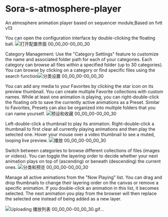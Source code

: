 # Sora-s-atmosphere-player
An atmosphere animation player based on sequencer module,Based on fvtt v13

You can open the configuration interface by double-clicking the floating ball.
![打开配置界面 00_00_00-00_00_30](https://github.com/user-attachments/assets/07c77669-c146-4607-a09b-f11e7e581b4c)

Category Management: Use the "Category Settings" feature to customize the name and associated folder path for each of your categories. Each category can browse all files within a specified folder (up to 30 categories). You can browse by clicking on a category or find specific files using the search function![分类设置 00_00_00-00_00_30](https://github.com/user-attachments/assets/fb549c89-60e6-40bb-b187-10e6c29b7dc7)

You can add any media to your Favorites by clicking the star icon on its preview thumbnail. You can create multiple Favorite collections with custom names. While at least one animation is playing, you can right-double-click the floating orb to save the currently active animations as a Preset. Similar to Favorites, Presets can also be organized into multiple folders that you can name yourself.
![预设和收藏 00_00_00-00_00_30](https://github.com/user-attachments/assets/b7ca523c-6b20-4253-9ed5-92be7fbbfff7)

Left-double-click a thumbnail to play its animation. Right-double-click a thumbnail to first clear all currently playing animations and then play the selected one.
Hover your mouse over a video thumbnail to see a muted, looping live preview.
![播放 00_00_00-00_00_30](https://github.com/user-attachments/assets/1d4ba949-9e09-4b97-b719-5b68464a0bf5)

Switch between categories to browse different collections of files (images or videos). You can toggle the layering order to decide whether your next animation plays on top of (ascending) or beneath (descending) the current ones.
![分类和预览 00_00_00-00_00_30](https://github.com/user-attachments/assets/0f4d3861-0f37-4535-9a89-6459a57b5062)

Manage all active animations from the "Now Playing" list. You can drag and drop thumbnails to change their layering order on the canvas or remove a specific animation. If you double-click an animation in this list, it becomes selected. The next animation you play from the browser will then replace the selected one instead of being added as a new layer.

![Uploading 播放列表 00_00_00-00_00_30.gif…]()
